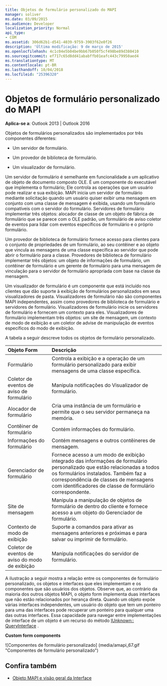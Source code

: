 ```yaml
---
title: Objetos de formulário personalizado do MAPI
manager: soliver
ms.date: 03/09/2015
ms.audience: Developer
localization_priority: Normal
api_type:
- COM
ms.assetid: 306d62b1-d541-4039-9759-3903f62e0f26
description: 'Última modificação: 9 de março de 2015'
ms.openlocfilehash: 4c1c04e5b04be9bb67b050f5cf498be89d380410
ms.sourcegitcommit: ef717c65d8dd41ababffb01eafc443c79950aed4
ms.translationtype: MT
ms.contentlocale: pt-BR
ms.lasthandoff: 10/04/2018
ms.locfileid: "25396320"
---
```

# <a name="mapi-custom-form-objects"></a>Objetos de formulário personalizado do MAPI
  
**Aplica-se a**: Outlook 2013 | Outlook 2016 
  
Objetos de formulários personalizados são implementados por três componentes diferentes:
  
- Um servidor de formulário.
    
- Um provedor de biblioteca de formulário.
    
- Um visualizador de formulário.
    
Um servidor de formulário é semelhante em funcionalidade a um aplicativo de objeto de documento composto OLE. É um componente do executável que implementa o formulário; Ele controla as operações que um usuário pode realizar e sua exibição. MAPI inicia um servidor de formulário mediante solicitação quando um usuário quiser exibir uma mensagem em conjunto com uma classe de mensagem é exibida, usando um formulário compatíveis com o servidor do formulário. Servidores de formulário implementar três objetos: alocador de classe de um objeto de fábrica de formulário que se parece com o OLE padrão, um formulário de aviso coletor de eventos para lidar com eventos específicos de formulário e o próprio formulário. 
  
Um provedor de biblioteca de formulário fornece acesso para clientes para o conjunto de propriedades de um formulário, ao seu contêiner e ao objeto que vincula as mensagens de uma classe específica ao servidor que pode abrir o formulário para a classe. Provedores de biblioteca de formulário implementar três objetos: um objeto de informações de formulário, um contêiner de formulário e um gerente de formulário para uma mensagem de vinculação para o servidor de formulário apropriada com base na classe da mensagem.
  
Um visualizador de formulário é um componente que está incluído nos clientes que dão suporte à exibição de formulários personalizados em seus visualizadores de pasta. Visualizadores de formulário não são componentes MAPI independentes, assim como provedores de biblioteca de formulário e servidores de formulário. Visualizadores de formulário inicie os servidores de formulário e fornecem um contexto para eles. Visualizadores de formulário implementam três objetos: um site de mensagem, um contexto de modo de exibição e um coletor de advise de manipulação de eventos específicos do modo de exibição.
  
A tabela a seguir descreve todos os objetos de formulário personalizado. 
  
|**Objeto Form**|**Descrição**|
|:-----|:-----|
|Formulário  <br/> |Controla a exibição e a operação de um formulário personalizado para exibir mensagens de uma classe específica.  <br/> |
|Coletor de eventos de aviso de formulário  <br/> |Manipula notificações do Visualizador de formulário.  <br/> |
|Alocador de formulário  <br/> |Cria uma instância de um formulário e permite que o seu servidor permaneça na memória.  <br/> |
|Contêiner de formulário  <br/> |Contém informações do formulário.  <br/> |
|Informações do formulário  <br/> |Contém mensagens e outros contêineres de mensagem.  <br/> |
|Gerenciador de formulário  <br/> |Fornece acesso a um modo de exibição integrado das informações de formulário personalizado que estão relacionadas a todos os formulários instalados. Também faz a correspondência de classes de mensagens com identificadores de classe de formulário correspondente.  <br/> |
|Site de mensagem  <br/> |Manipula a manipulação de objetos de formulário de dentro do cliente e fornece acesso a um objeto do Gerenciador de formulário.  <br/> |
|Contexto de modo de exibição  <br/> |Suporte a comandos para ativar as mensagens anteriores e próximas e para salvar ou imprimir de formulário.  <br/> |
|Coletor de eventos de aviso do modo de exibição  <br/> |Manipula notificações do servidor de formulário.  <br/> |
   
A ilustração a seguir mostra a relação entre os componentes de formulário personalizado, os objetos e interfaces que eles implementam e os componentes que são usuários dos objetos. Observe que, ao contrário da maioria dos outros objetos MAPI, o objeto form implementa duas interfaces que não estão relacionados por herança direta. Quando um objeto expõe várias interfaces independentes, um usuário do objeto que tem um ponteiro para uma das interfaces pode recuperar um ponteiro para qualquer uma das outras interfaces. Essa capacidade para navegar entre implementações de interface de um objeto é um recurso do método [IUnknown:: QueryInterface](https://msdn.microsoft.com/library/54d5ff80-18db-43f2-b636-f93ac053146d%28Office.15%29.aspx) . 
  
**Custom form components**
  
![Componentes de formulário personalizado] (media/amapi_67.gif "Componentes de formulário personalizado")
  
## <a name="see-also"></a>Confira também

- [Objeto MAPI e visão geral da Interface](mapi-object-and-interface-overview.md)

